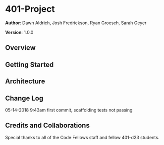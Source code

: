 # 401-Project

**Author**: Dawn Aldrich, Josh Fredrickson, Ryan Groesch, Sarah Geyer

**Version**: 1.0.0 

## Overview


## Getting Started
   


## Architecture



## Change Log 
05-14-2018  9:43am  first commit, scaffolding tests not passing


## Credits and Collaborations

Special thanks to all of the Code Fellows staff and fellow 401-d23 students.
